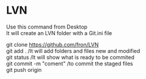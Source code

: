 # LVN


Use this command from Desktop  <br />
It will create an LVN folder with a Git.ini file  

git clone https://github.com/fron/LVN   <br /> 
git add .   /It will add folders and files new and modified  <br /> 
git status    /It will show what is ready to be commited    
git commit -m "coment"    /to commit the staged files    
git push origin    
